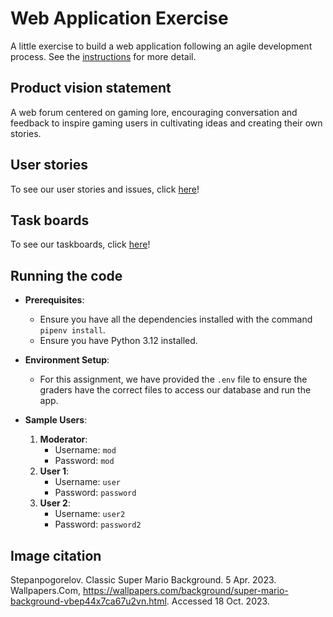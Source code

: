 # Web Application Exercise

A little exercise to build a web application following an agile development process. See the [instructions](instructions.md) for more detail.

## Product vision statement

A web forum centered on gaming lore, encouraging conversation and feedback to inspire gaming users in cultivating ideas and creating their own stories.

## User stories

To see our user stories and issues, click [here](https://github.com/software-students-fall2023/2-web-app-exercise-sst2/issues)!

## Task boards

To see our taskboards, click [here](https://github.com/software-students-fall2023/2-web-app-exercise-sst2/projects?query=is%3Aopen)!

## Running the code

* **Prerequisites**:
  - Ensure you have all the dependencies installed with the command `pipenv install`.
  - Ensure you have Python 3.12 installed.

* **Environment Setup**:
  - For this assignment, we have provided the `.env` file to ensure the graders have the correct files to access our database and run the app.

* **Sample Users**:
  1. **Moderator**:
     - Username: `mod`
     - Password: `mod`
  2. **User 1**:
     - Username: `user`
     - Password: `password`
  3. **User 2**:
     - Username: `user2`
     - Password: `password2`

## Image citation

Stepanpogorelov. Classic Super Mario Background. 5 Apr. 2023. Wallpapers.Com, https://wallpapers.com/background/super-mario-background-vbep44x7ca67u2vn.html. Accessed 18 Oct. 2023. 